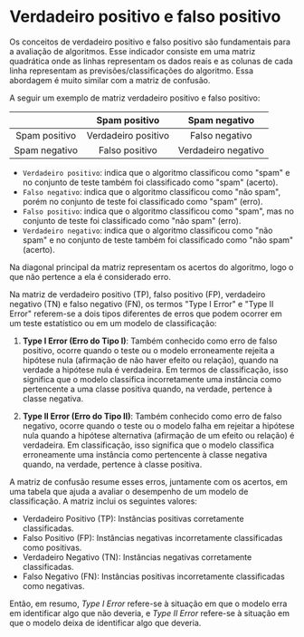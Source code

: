 # Verdadeiro positivo e falso positivo

Os conceitos de verdadeiro positivo e falso positivo são fundamentais para a avaliação de algoritmos. Esse indicador consiste em uma matriz quadrática onde as linhas representam os dados reais e as colunas de cada linha representam as previsões/classificações do algoritmo. Essa abordagem é muito similar com a matriz de confusão.

A seguir um exemplo de matriz verdadeiro positivo e falso positivo:

|               |    Spam positivo    |    Spam negativo    |
| :-----------: | :-----------------: | :-----------------: |
| Spam positivo | Verdadeiro positivo |   Falso negativo    |
| Spam negativo |   Falso positivo    | Verdadeiro negativo |

- `Verdadeiro positivo`: indica que o algoritmo classificou como "spam" e no conjunto de teste também foi classificado como "spam" (acerto).
- `Falso negativo`: indica que o algoritmo classificou como "não spam", porém no conjunto de teste foi classificado como "spam" (erro).
- `Falso positivo`: indica que o algoritmo classificou como "spam", mas no conjunto de teste foi classificado como "não spam" (erro).
- `Verdadeiro negativo`: indica que o algoritmo classificou como "não spam" e no conjunto de teste também foi classificado como "não spam" (acerto).

Na diagonal principal da matriz representam os acertos do algoritmo, logo o que não pertence a ela é considerado erro.

Na matriz de verdadeiro positivo (TP), falso positivo (FP), verdadeiro negativo (TN) e falso negativo (FN), os termos "Type I Error" e "Type II Error" referem-se a dois tipos diferentes de erros que podem ocorrer em um teste estatístico ou em um modelo de classificação:

1. **Type I Error (Erro do Tipo I)**: Também conhecido como erro de falso positivo, ocorre quando o teste ou o modelo erroneamente rejeita a hipótese nula (afirmação de não haver efeito ou relação), quando na verdade a hipótese nula é verdadeira. Em termos de classificação, isso significa que o modelo classifica incorretamente uma instância como pertencente a uma classe positiva quando, na verdade, pertence à classe negativa.

2. **Type II Error (Erro do Tipo II)**: Também conhecido como erro de falso negativo, ocorre quando o teste ou o modelo falha em rejeitar a hipótese nula quando a hipótese alternativa (afirmação de um efeito ou relação) é verdadeira. Em classificação, isso significa que o modelo classifica erroneamente uma instância como pertencente à classe negativa quando, na verdade, pertence à classe positiva.

A matriz de confusão resume esses erros, juntamente com os acertos, em uma tabela que ajuda a avaliar o desempenho de um modelo de classificação. A matriz inclui os seguintes valores:

- Verdadeiro Positivo (TP): Instâncias positivas corretamente classificadas.
- Falso Positivo (FP): Instâncias negativas incorretamente classificadas como positivas.
- Verdadeiro Negativo (TN): Instâncias negativas corretamente classificadas.
- Falso Negativo (FN): Instâncias positivas incorretamente classificadas como negativas.

Então, em resumo, _Type I Error_ refere-se à situação em que o modelo erra em identificar algo que não deveria, e _Type II Error_ refere-se à situação em que o modelo deixa de identificar algo que deveria.